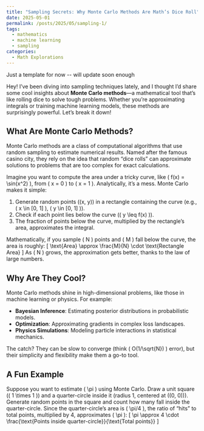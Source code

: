 ```yaml
---
title: "Sampling Secrets: Why Monte Carlo Methods Are Math’s Dice Roll"
date: 2025-05-01
permalink: /posts/2025/05/sampling-1/
tags:
  - mathematics
  - machine learning
  - sampling
categories:
  - Math Explorations
---
```


Just a template for now -- will update soon enough

Hey! I’ve been diving into sampling techniques lately, and I thought I’d share some cool insights about **Monte Carlo methods**—a mathematical tool that’s like rolling dice to solve tough problems. Whether you’re approximating integrals or training machine learning models, these methods are surprisingly powerful. Let’s break it down!

## What Are Monte Carlo Methods?

Monte Carlo methods are a class of computational algorithms that use random sampling to estimate numerical results. Named after the famous casino city, they rely on the idea that random “dice rolls” can approximate solutions to problems that are too complex for exact calculations.

Imagine you want to compute the area under a tricky curve, like \( f(x) = \sin(x^2) \), from \( x = 0 \) to \( x = 1 \). Analytically, it’s a mess. Monte Carlo makes it simple:
1. Generate random points \((x, y)\) in a rectangle containing the curve (e.g., \( x \in [0, 1] \), \( y \in [0, 1] \)).
2. Check if each point lies below the curve (\( y \leq f(x) \)).
3. The fraction of points below the curve, multiplied by the rectangle’s area, approximates the integral.

Mathematically, if you sample \( N \) points and \( M \) fall below the curve, the area is roughly:
\[
\text{Area} \approx \frac{M}{N} \cdot \text{Rectangle Area}
\]
As \( N \) grows, the approximation gets better, thanks to the law of large numbers.

## Why Are They Cool?

Monte Carlo methods shine in high-dimensional problems, like those in machine learning or physics. For example:
- **Bayesian Inference**: Estimating posterior distributions in probabilistic models.
- **Optimization**: Approximating gradients in complex loss landscapes.
- **Physics Simulations**: Modeling particle interactions in statistical mechanics.

The catch? They can be slow to converge (think \( O(1/\sqrt{N}) \) error), but their simplicity and flexibility make them a go-to tool.

## A Fun Example

Suppose you want to estimate \( \pi \) using Monte Carlo. Draw a unit square (\( 1 \times 1 \)) and a quarter-circle inside it (radius 1, centered at \((0, 0)\)). Generate random points in the square and count how many fall inside the quarter-circle. Since the quarter-circle’s area is \( \pi/4 \), the ratio of “hits” to total points, multiplied by 4, approximates \( \pi \):
\[
\pi \approx 4 \cdot \frac{\text{Points inside quarter-circle}}{\text{Total points}}
\]